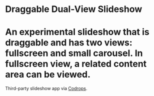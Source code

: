 # Draggable Dual-View Slideshow
An experimental slideshow that is draggable and has two views: fullscreen and small carousel. In fullscreen view, a related content area can be viewed.
===============================

Third-party slideshow app via [Codrops](https://tympanus.net/codrops/2014/06/26/draggable-dual-view-slideshow/).
